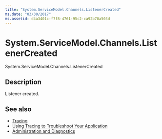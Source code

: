 ```yaml
---
title: "System.ServiceModel.Channels.ListenerCreated"
ms.date: "03/30/2017"
ms.assetid: d4a3401c-f7f8-4761-95c2-ca92b70a503d
---
```

# System.ServiceModel.Channels.ListenerCreated
System.ServiceModel.Channels.ListenerCreated  
  
## Description  
 Listener created.  
  
## See also

- [Tracing](index.md)
- [Using Tracing to Troubleshoot Your Application](using-tracing-to-troubleshoot-your-application.md)
- [Administration and Diagnostics](../index.md)
